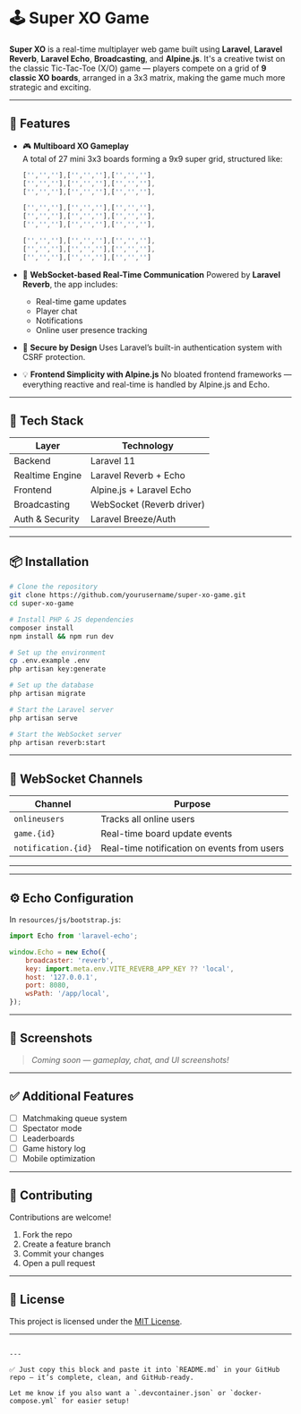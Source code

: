 

# 🕹️ Super XO Game

**Super XO** is a real-time multiplayer web game built using **Laravel**, **Laravel Reverb**, **Laravel Echo**, **Broadcasting**, and **Alpine.js**. It's a creative twist on the classic Tic-Tac-Toe (X/O) game — players compete on a grid of **9 classic XO boards**, arranged in a 3x3 matrix, making the game much more strategic and exciting.

---

## 🚀 Features

- 🎮 **Multiboard XO Gameplay**  
  A total of 27 mini 3x3 boards forming a 9x9 super grid, structured like:

  ```js
  ['','',''],['','',''],['','',''],
  ['','',''],['','',''],['','',''],
  ['','',''],['','',''],['','',''],

  ['','',''],['','',''],['','',''],
  ['','',''],['','',''],['','',''],
  ['','',''],['','',''],['','',''],

  ['','',''],['','',''],['','',''],
  ['','',''],['','',''],['','',''],
  ['','',''],['','',''],['','','']


* 📡 **WebSocket-based Real-Time Communication**
  Powered by **Laravel Reverb**, the app includes:

  * Real-time game updates
  * Player chat
  * Notifications
  * Online user presence tracking

* 🔐 **Secure by Design**
  Uses Laravel’s built-in authentication system with CSRF protection.

* 💡 **Frontend Simplicity with Alpine.js**
  No bloated frontend frameworks — everything reactive and real-time is handled by Alpine.js and Echo.

---

## 🧱 Tech Stack

| Layer           | Technology                |
| --------------- | ------------------------- |
| Backend         | Laravel 11                |
| Realtime Engine | Laravel Reverb + Echo     |
| Frontend        | Alpine.js + Laravel Echo  |
| Broadcasting    | WebSocket (Reverb driver) |
| Auth & Security | Laravel Breeze/Auth       |

---

## 📦 Installation

```bash
# Clone the repository
git clone https://github.com/yourusername/super-xo-game.git
cd super-xo-game

# Install PHP & JS dependencies
composer install
npm install && npm run dev

# Set up the environment
cp .env.example .env
php artisan key:generate

# Set up the database
php artisan migrate

# Start the Laravel server
php artisan serve

# Start the WebSocket server
php artisan reverb:start
```

---

## 🔄 WebSocket Channels

| Channel             | Purpose                                        |
| ------------------- | --------------------------------               |
| `onlineusers`       | Tracks all online users                        |
| `game.{id}`         | Real-time board update events                  |
| `notification.{id}` | Real-time notification on events from users    |

---

---

## ⚙️ Echo Configuration

In `resources/js/bootstrap.js`:

```js
import Echo from 'laravel-echo';

window.Echo = new Echo({
    broadcaster: 'reverb',
    key: import.meta.env.VITE_REVERB_APP_KEY ?? 'local',
    host: '127.0.0.1',
    port: 8080,
    wsPath: '/app/local',
});
```

---

## 📸 Screenshots

> *Coming soon — gameplay, chat, and UI screenshots!*

---

## ✅ Additional Features

* [ ] Matchmaking queue system
* [ ] Spectator mode
* [ ] Leaderboards
* [ ] Game history log
* [ ] Mobile optimization

---

## 🤝 Contributing

Contributions are welcome!

1. Fork the repo
2. Create a feature branch
3. Commit your changes
4. Open a pull request

---

## 📄 License

This project is licensed under the [MIT License](LICENSE).

---

```

---

✅ Just copy this block and paste it into `README.md` in your GitHub repo — it’s complete, clean, and GitHub-ready.

Let me know if you also want a `.devcontainer.json` or `docker-compose.yml` for easier setup!
```
